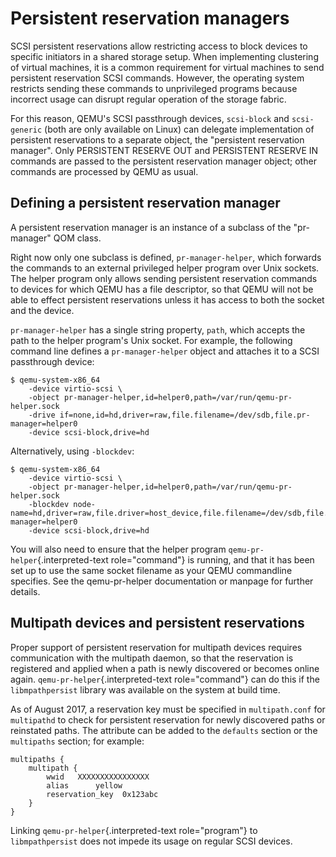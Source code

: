 # Persistent reservation managers

SCSI persistent reservations allow restricting access to block devices
to specific initiators in a shared storage setup. When implementing
clustering of virtual machines, it is a common requirement for virtual
machines to send persistent reservation SCSI commands. However, the
operating system restricts sending these commands to unprivileged
programs because incorrect usage can disrupt regular operation of the
storage fabric.

For this reason, QEMU\'s SCSI passthrough devices, `scsi-block` and
`scsi-generic` (both are only available on Linux) can delegate
implementation of persistent reservations to a separate object, the
\"persistent reservation manager\". Only PERSISTENT RESERVE OUT and
PERSISTENT RESERVE IN commands are passed to the persistent reservation
manager object; other commands are processed by QEMU as usual.

## Defining a persistent reservation manager

A persistent reservation manager is an instance of a subclass of the
\"pr-manager\" QOM class.

Right now only one subclass is defined, `pr-manager-helper`, which
forwards the commands to an external privileged helper program over Unix
sockets. The helper program only allows sending persistent reservation
commands to devices for which QEMU has a file descriptor, so that QEMU
will not be able to effect persistent reservations unless it has access
to both the socket and the device.

`pr-manager-helper` has a single string property, `path`, which accepts
the path to the helper program\'s Unix socket. For example, the
following command line defines a `pr-manager-helper` object and attaches
it to a SCSI passthrough device:

    $ qemu-system-x86_64
        -device virtio-scsi \
        -object pr-manager-helper,id=helper0,path=/var/run/qemu-pr-helper.sock
        -drive if=none,id=hd,driver=raw,file.filename=/dev/sdb,file.pr-manager=helper0
        -device scsi-block,drive=hd

Alternatively, using `-blockdev`:

    $ qemu-system-x86_64
        -device virtio-scsi \
        -object pr-manager-helper,id=helper0,path=/var/run/qemu-pr-helper.sock
        -blockdev node-name=hd,driver=raw,file.driver=host_device,file.filename=/dev/sdb,file.pr-manager=helper0
        -device scsi-block,drive=hd

You will also need to ensure that the helper program
`qemu-pr-helper`{.interpreted-text role="command"} is running, and that
it has been set up to use the same socket filename as your QEMU
commandline specifies. See the qemu-pr-helper documentation or manpage
for further details.

## Multipath devices and persistent reservations

Proper support of persistent reservation for multipath devices requires
communication with the multipath daemon, so that the reservation is
registered and applied when a path is newly discovered or becomes online
again. `qemu-pr-helper`{.interpreted-text role="command"} can do this if
the `libmpathpersist` library was available on the system at build time.

As of August 2017, a reservation key must be specified in
`multipath.conf` for `multipathd` to check for persistent reservation
for newly discovered paths or reinstated paths. The attribute can be
added to the `defaults` section or the `multipaths` section; for
example:

    multipaths {
        multipath {
            wwid   XXXXXXXXXXXXXXXX
            alias      yellow
            reservation_key  0x123abc
        }
    }

Linking `qemu-pr-helper`{.interpreted-text role="program"} to
`libmpathpersist` does not impede its usage on regular SCSI devices.
